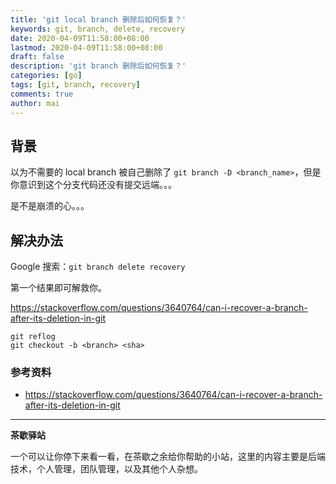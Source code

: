 ```yaml
---
title: 'git local branch 删除后如何恢复？'
keywords: git, branch, delete, recovery
date: 2020-04-09T11:58:00+08:00
lastmod: 2020-04-09T11:58:00+08:00
draft: false
description: 'git branch 删除后如何恢复？'
categories: [go]
tags: [git, branch, recovery]
comments: true
author: mai
---
```


## 背景

以为不需要的 local branch 被自己删除了 `git branch -D <branch_name>`，但是你意识到这个分支代码还没有提交远端。。。

是不是崩溃的心。。。

## 解决办法

Google 搜索：`git branch delete recovery`

第一个结果即可解救你。

https://stackoverflow.com/questions/3640764/can-i-recover-a-branch-after-its-deletion-in-git


```
git reflog
git checkout -b <branch> <sha>
```
### 参考资料

- https://stackoverflow.com/questions/3640764/can-i-recover-a-branch-after-its-deletion-in-git

----

**茶歇驿站**

一个可以让你停下来看一看，在茶歇之余给你帮助的小站，这里的内容主要是后端技术，个人管理，团队管理，以及其他个人杂想。


